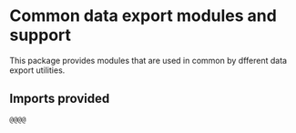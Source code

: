 # Common data export modules and support

This package provides modules that are used in common by dfferent data export utilities.

## Imports provided

```
@@@@
```

